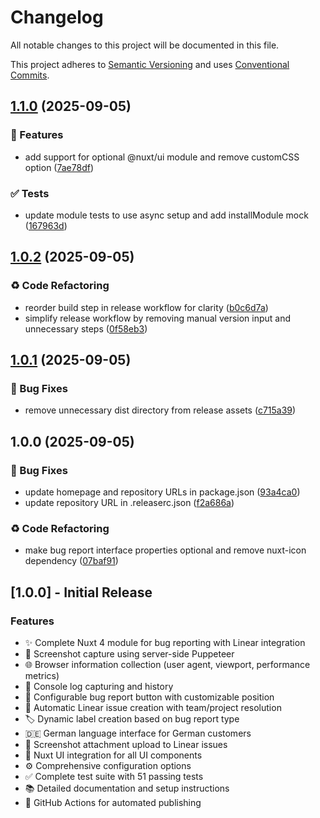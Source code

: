 # Changelog

All notable changes to this project will be documented in this file.

This project adheres to [Semantic Versioning](https://semver.org/) and uses [Conventional Commits](https://conventionalcommits.org/).

## [1.1.0](https://github.com/lenneTech/bug.lt/compare/v1.0.2...v1.1.0) (2025-09-05)

### 🚀 Features

* add support for optional @nuxt/ui module and remove customCSS option ([7ae78df](https://github.com/lenneTech/bug.lt/commit/7ae78df32f375a51b3edd1ab5ba8854f09262d75))

### ✅ Tests

* update module tests to use async setup and add installModule mock ([167963d](https://github.com/lenneTech/bug.lt/commit/167963d0e09eb1d1f9f6bb006237c15a0e0a20ab))

## [1.0.2](https://github.com/lenneTech/bug.lt/compare/v1.0.1...v1.0.2) (2025-09-05)

### ♻️ Code Refactoring

* reorder build step in release workflow for clarity ([b0c6d7a](https://github.com/lenneTech/bug.lt/commit/b0c6d7a9c7e62bca80325666f95341501b7b5351))
* simplify release workflow by removing manual version input and unnecessary steps ([0f58eb3](https://github.com/lenneTech/bug.lt/commit/0f58eb39cd257d6ec4ce4dfcb8a01ea685afa76b))

## [1.0.1](https://github.com/lenneTech/bug.lt/compare/v1.0.0...v1.0.1) (2025-09-05)

### 🐛 Bug Fixes

* remove unnecessary dist directory from release assets ([c715a39](https://github.com/lenneTech/bug.lt/commit/c715a3924ff67d820a216507b021b252f0171f36))

## 1.0.0 (2025-09-05)

### 🐛 Bug Fixes

* update homepage and repository URLs in package.json ([93a4ca0](https://github.com/lenneTech/bug.lt/commit/93a4ca07cfff7f7f4fc4e86c84053097c35e5c33))
* update repository URL in .releaserc.json ([f2a686a](https://github.com/lenneTech/bug.lt/commit/f2a686accc49d77699eacbc4429c7db201d70c97))

### ♻️ Code Refactoring

* make bug report interface properties optional and remove nuxt-icon dependency ([07baf91](https://github.com/lenneTech/bug.lt/commit/07baf91fbcfc0b07310d78f3667c2bfa9230f528))

## [1.0.0] - Initial Release

### Features

- ✨ Complete Nuxt 4 module for bug reporting with Linear integration
- 📸 Screenshot capture using server-side Puppeteer
- 🌐 Browser information collection (user agent, viewport, performance metrics)
- 📝 Console log capturing and history
- 🎯 Configurable bug report button with customizable position
- 🔗 Automatic Linear issue creation with team/project resolution
- 🏷️ Dynamic label creation based on bug report type
- 🇩🇪 German language interface for German customers
- 📎 Screenshot attachment upload to Linear issues
- 🎨 Nuxt UI integration for all UI components
- ⚙️ Comprehensive configuration options
- ✅ Complete test suite with 51 passing tests
- 📚 Detailed documentation and setup instructions
- 🚀 GitHub Actions for automated publishing
